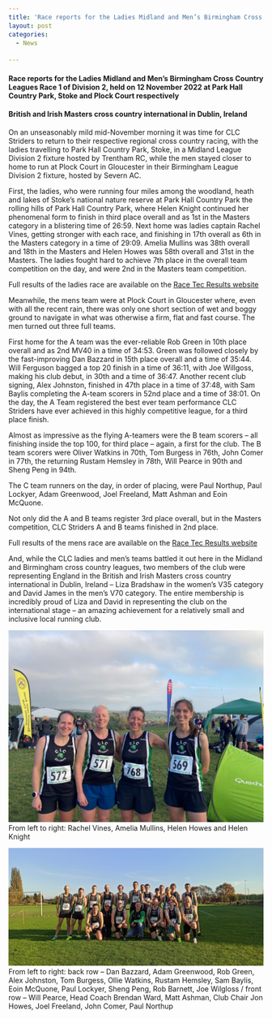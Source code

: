 ```yaml
---
title: 'Race reports for the Ladies Midland and Men’s Birmingham Cross Country Leagues Race 1 of Division 2, 12 November 2022 - Park Hall Country Park, Stoke and Plock Court'
layout: post
categories:
  - News

---
```


#### Race reports for the Ladies Midland and Men’s Birmingham Cross Country Leagues Race 1 of Division 2, held on 12 November 2022 at Park Hall Country Park, Stoke and Plock Court respectively
#### British and Irish Masters cross country international in Dublin, Ireland 

On an unseasonably mild mid-November morning it was time for CLC Striders to return to their respective regional cross country racing, with the ladies travelling to Park Hall Country Park, Stoke, in a Midland League Division 2 fixture hosted by Trentham RC, while the men stayed closer to home to run at Plock Court in Gloucester in their Birmingham League Division 2 fixture, hosted by Severn AC.

First, the ladies, who were running four miles among the woodland, heath and lakes of Stoke’s national nature reserve at Park Hall Country Park the rolling hills of Park Hall Country Park, where Helen Knight continued her phenomenal form to finish in third place overall and as 1st in the Masters category in a blistering time of 26:59. Next home was ladies captain Rachel Vines, getting stronger with each race, and finishing in 17th overall as 6th in the Masters category in a time of 29:09. Amelia Mullins was 38th overall and 18th in the Masters and Helen Howes was 58th overall and 31st in the Masters. The ladies fought hard to achieve 7th place in the overall team competition on the day, and were 2nd in the Masters team competition.

Full results of the ladies race are available on the [Race Tec Results website](https://www.racetecresults.com/results.aspx?CId=16418&RId=3091&EId=2&dt=0&adv=0&fbclid=IwAR1_5LA7bYLg07eele2-UusBfpafyU_JFoA48iOM4V4hnc-H3_07-vObhKw "Race Tec Results website")

Meanwhile, the mens team were at Plock Court in Gloucester where, even with all the recent rain, there was only one short section of wet and boggy ground to navigate in what was otherwise a firm, flat and fast course. The men turned out three full teams.

First home for the A team was the ever-reliable Rob Green in 10th place overall and as 2nd MV40 in a time of 34:53. Green was followed closely by the fast-improving Dan Bazzard in 15th place overall and a time of 35:44. Will Ferguson bagged a top 20 finish in a time of 36:11, with Joe Willgoss, making his club debut, in 30th and a time of 36:47. Another recent club signing, Alex Johnston, finished in 47th place in a time of 37:48, with Sam Baylis completing the A-team scorers in 52nd place and a time of 38:01. On the day, the A Team registered the best ever team performance CLC Striders have ever achieved in this highly competitive league, for a third place finish.

Almost as impressive as the flying A-teamers were the B team scorers – all finishing inside the top 100, for third place – again, a first for the club. The B team scorers were Oliver Watkins in 70th, Tom Burgess in 76th, John Comer in 77th, the returning Rustam Hemsley in 78th, Will Pearce in 90th and Sheng Peng in 94th. 

The C team runners on the day, in order of placing, were Paul Northup, Paul Lockyer, Adam Greenwood, Joel Freeland, Matt Ashman and Eoin McQuone.

Not only did the A and B teams register 3rd place overall, but in the Masters competition, CLC Striders A and B teams finished in 2nd place.

Full results of the mens race are available on the [Race Tec Results website](https://www.birminghamccleague.co.uk/images/stories/bdccl/articlepdfs/XC_League_Archive/2022-23/2022-11-12-M2.pdf "Race Tec Results website")

And, while the CLC ladies and men’s teams battled it out here in the Midland and Birmingham cross country leagues, two members of the club were representing England in the British and Irish Masters cross country international in Dublin, Ireland – Liza Bradshaw in the women’s V35 category and David James in the men’s V70 category. The entire membership is incredibly proud of Liza and David in representing the club on the international stage – an amazing achievement for a relatively small and inclusive local running club.

![Ladies Midlands Cross Country League division 2 team](/images/2022/11/2022-11-14-Ladies-XC.jpg "Ladies Midlands Cross Country League division 2 team")
From left to right: Rachel Vines, Amelia Mullins, Helen Howes and Helen Knight

![Mens Birmingham Cross Country League division 2 team](/images/2022/11/2022-11-14-Mens-XC.jpg "Mens Birmingham Cross Country League division 2 team")
From left to right: back row – Dan Bazzard, Adam Greenwood, Rob Green, Alex Johnston, Tom Burgess, Ollie Watkins, Rustam Hemsley, Sam Baylis, Eoin McQuone, Paul Lockyer, Sheng Peng, Rob Barnett, Joe Wilgloss / front row – Will Pearce, Head Coach Brendan Ward, Matt Ashman, Club Chair Jon Howes, Joel Freeland, John Comer, Paul Northup
